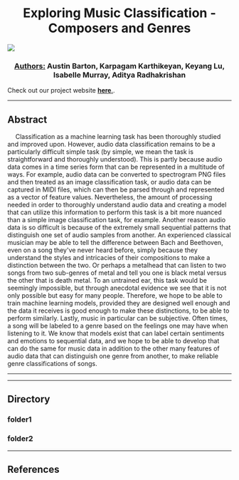 <h1 align="center">Exploring Music Classification - Composers and Genres</h1>

![](https://github.com/abarton51/CS_4641_Project/blob/main/assets/github/robotmusic_icon1.png?raw=true)

<h3 align="center"><ins>Authors:</ins> Austin Barton, Karpagam Karthikeyan, Keyang Lu, Isabelle Murray, Aditya Radhakrishan</h3>


Check out our project website [**here**.](https://abarton51.github.io/CS_4641_Project/tabs/midterm.html).
***
## Abstract
&emsp; Classification as a machine learning task has been thoroughly studied and improved upon. However, audio data classification remains to be a particularly difficult simple task (by simple, we mean the task is straightforward and thoroughly understood). This is partly because audio data comes in a time series form that can be represented in a multitude of ways. For example, audio data can be converted to spectrogram PNG files and then treated as an image classification task, or audio data can be captured in MIDI files, which can then be parsed through and represented as a vector of feature values. Nevertheless, the amount of processing needed in order to thoroughly understand audio data and creating a model that can utilize this information to perform this task is a bit more nuanced than a simple image classification task, for example. Another reason audio data is so difficult is because of the extremely small sequential patterns that distinguish one set of audio samples from another. An experienced classical musician may be able to tell the difference between Bach and Beethoven, even on a song they've never heard before, simply because they understand the styles and intricacies of their compositions to make a distinction between the two. Or perhaps a metalhead that can listen to two songs from two sub-genres of metal and tell you one is black metal versus the other that is death metal. To an untrained ear, this task would be seemingly impossible, but through anecdotal evidence we see that it is not only possible but easy for many people. Therefore, we hope to be able to train machine learning models, provided they are designed well enough and the data it receives is good enough to make these distinctions, to be able to perform similarly. Lastly, music in particular can be subjective. Often times, a song will be labeled to a genre based on the feelings one may have when listening to it. We know that models exist that can label certain sentiments and emotions to sequential data, and we hope to be able to develop that can do the same for music data in addition to the other many features of audio data that can distinguish one genre from another, to make reliable genre classifications of songs.
***

***
## Directory
### folder1

### folder2

***
## References
